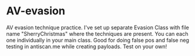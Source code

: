 # AV-evasion
AV evasion technique practice. I've set up separate Evasion Class with file name "SherryChristmas" where the techniques are present. You can each one individually in your main class. Good for doing false pos and false neg testing in antiscan.me while creating payloads. Test on your own!
